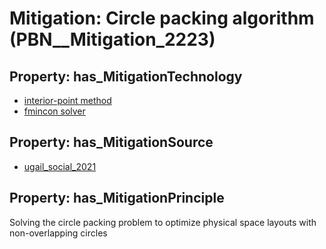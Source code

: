 # Mitigation: __Circle packing algorithm__ (PBN__Mitigation_2223)

## Property: has_MitigationTechnology

* [interior-point method](../Technology/PBN__Technology_4340)
* [fmincon solver](../Technology/PBN__Technology_4341)

## Property: has_MitigationSource

* [ugail_social_2021](../Article/PBN__Article_186)

## Property: has_MitigationPrinciple

Solving the circle packing problem to optimize physical space layouts with non-overlapping circles

